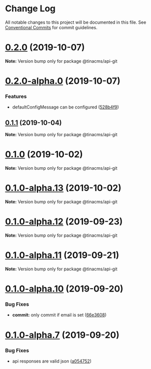 # Change Log

All notable changes to this project will be documented in this file.
See [Conventional Commits](https://conventionalcommits.org) for commit guidelines.

# [0.2.0](https://github.com/tinacms/tinacms/compare/@tinacms/api-git@0.2.0-alpha.0...@tinacms/api-git@0.2.0) (2019-10-07)

**Note:** Version bump only for package @tinacms/api-git





# [0.2.0-alpha.0](https://github.com/tinacms/tinacms/compare/@tinacms/api-git@0.1.0...@tinacms/api-git@0.2.0-alpha.0) (2019-10-07)


### Features

* defaultConfigMessage can be configured ([528b4f9](https://github.com/tinacms/tinacms/commit/528b4f9))





## [0.1.1](https://github.com/tinacms/tinacms/compare/@tinacms/api-git@0.1.1-alpha.0...@tinacms/api-git@0.1.1) (2019-10-04)

**Note:** Version bump only for package @tinacms/api-git





# [0.1.0](https://github.com/tinacms/tinacms/compare/@tinacms/api-git@0.1.0-alpha.13...@tinacms/api-git@0.1.0) (2019-10-02)

**Note:** Version bump only for package @tinacms/api-git





# [0.1.0-alpha.13](https://github.com/tinacms/tinacms/compare/@tinacms/api-git@0.1.0-alpha.12...@tinacms/api-git@0.1.0-alpha.13) (2019-10-02)

**Note:** Version bump only for package @tinacms/api-git





# [0.1.0-alpha.12](https://github.com/tinacms/tinacms/compare/@tinacms/api-git@0.1.0-alpha.11...@tinacms/api-git@0.1.0-alpha.12) (2019-09-23)

**Note:** Version bump only for package @tinacms/api-git





# [0.1.0-alpha.11](https://github.com/tinacms/tinacms/compare/@tinacms/api-git@0.1.0-alpha.10...@tinacms/api-git@0.1.0-alpha.11) (2019-09-21)

**Note:** Version bump only for package @tinacms/api-git





# [0.1.0-alpha.10](https://github.com/tinacms/tinacms/compare/@tinacms/api-git@0.1.0-alpha.7...@tinacms/api-git@0.1.0-alpha.10) (2019-09-20)


### Bug Fixes

* **commit:** only commit if email is set ([66e3608](https://github.com/tinacms/tinacms/commit/66e3608))





# [0.1.0-alpha.7](https://github.com/tinacms/tinacms/compare/@tinacms/api-git@0.1.0-alpha.6...@tinacms/api-git@0.1.0-alpha.7) (2019-09-20)


### Bug Fixes

* api responses are valid json ([a054752](https://github.com/tinacms/tinacms/commit/a054752))
